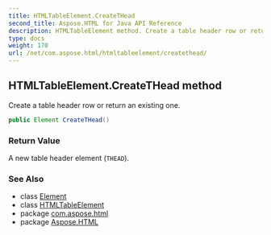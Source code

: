 ```yaml
---
title: HTMLTableElement.CreateTHead
second_title: Aspose.HTML for Java API Reference
description: HTMLTableElement method. Create a table header row or return an existing one
type: docs
weight: 170
url: /net/com.aspose.html/htmltableelement/createthead/
---
```

## HTMLTableElement.CreateTHead method

Create a table header row or return an existing one.

```java
public Element CreateTHead()
```

### Return Value

A new table header element (`THEAD`).

### See Also

* class [Element](../../../com.aspose.html.dom/element/)
* class [HTMLTableElement](../)
* package [com.aspose.html](../../htmltableelement/)
* package [Aspose.HTML](../../../)
